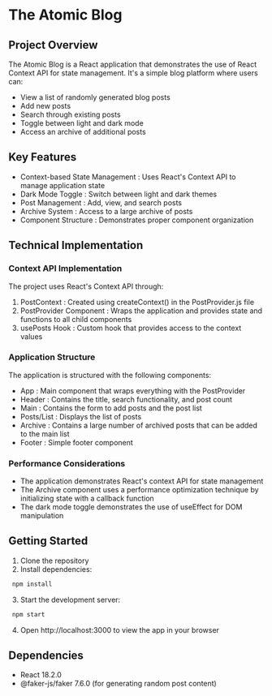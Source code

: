 # The Atomic Blog

## Project Overview

The Atomic Blog is a React application that demonstrates the use of React Context API for state management. It's a simple blog platform where users can:

- View a list of randomly generated blog posts
- Add new posts
- Search through existing posts
- Toggle between light and dark mode
- Access an archive of additional posts

## Key Features

- Context-based State Management : Uses React's Context API to manage application state
- Dark Mode Toggle : Switch between light and dark themes
- Post Management : Add, view, and search posts
- Archive System : Access to a large archive of posts
- Component Structure : Demonstrates proper component organization

## Technical Implementation

### Context API Implementation

The project uses React's Context API through:

1. PostContext : Created using createContext() in the PostProvider.js file
2. PostProvider Component : Wraps the application and provides state and functions to all child components
3. usePosts Hook : Custom hook that provides access to the context values

### Application Structure

The application is structured with the following components:

- App : Main component that wraps everything with the PostProvider
- Header : Contains the title, search functionality, and post count
- Main : Contains the form to add posts and the post list
- Posts/List : Displays the list of posts
- Archive : Contains a large number of archived posts that can be added to the main list
- Footer : Simple footer component

### Performance Considerations

- The application demonstrates React's context API for state management
- The Archive component uses a performance optimization technique by initializing state with a callback function
- The dark mode toggle demonstrates the use of useEffect for DOM manipulation

## Getting Started

1. Clone the repository
2. Install dependencies:

```bash
 npm install
```

3. Start the development server:

```bash
 npm start
```

4. Open http://localhost:3000 to view the app in your browser

## Dependencies

- React 18.2.0
- @faker-js/faker 7.6.0 (for generating random post content)

